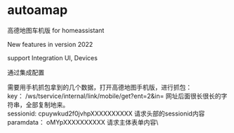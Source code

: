 # autoamap
 高德地图车机版 for homeassistant
 
New features in version 2022

support Integration UI, Devices

通过集成配置

需要用手机抓包拿到的几个数据，打开高德地图手机版，进行抓包：\
key： /ws/tservice/internal/link/mobile/get?ent=2&in= 网址后面很长很长的字符串，全部复制地来。\
sessionid:  cpuywkud2f0jvhpXXXXXXXXXX  请求头部的sessionid内容\
paramdata： oMYpXXXXXXXXXX  请求主体表单内容\
